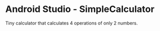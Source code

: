 # Android Studio - SimpleCalculator
Tiny calculator that calculates 4 operations of only 2 numbers.

